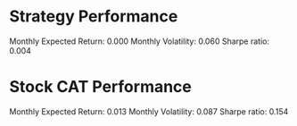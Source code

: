 # Strategy Performance
Monthly Expected Return: 0.000
Monthly Volatility: 0.060
Sharpe ratio: 0.004
# Stock CAT Performance
Monthly Expected Return: 0.013
Monthly Volatility: 0.087
Sharpe ratio: 0.154
